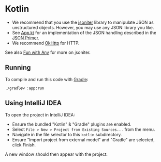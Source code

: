# Kotlin

* We recommend that you use the [jsoniter] library
  to manipulate JSON as unstructured objects.
  However, you may use any JSON library you like.
* See [App.kt] for an implementation of the JSON handling
  described in the [JSON Primer].
* We recommend [OkHttp] for HTTP.

See also [Fun with Any](https://www.sitepoint.com/php-style-json-parsing-in-java-with-jsoniter/#funwithany)
for more on jsoniter.

## Running
To compile and run this code with [Gradle]:

```text
./gradlew :app:run
```

## Using IntelliJ IDEA

To open the project in IntelliJ IDEA:

- Ensure the bundled "Kotlin" & "Gradle" plugins are enabled.
- Select `File > New > Project from Existing Sources...` from the menu.
- Navigate in the file selector to this `kotlin` subdirectory.
- Ensure "Import project from external model" and "Gradle" are selected, click Finish.

A new window should then appear with the project.

[jsoniter]: https://jsoniter.com/
[App.kt]: ./src/main/kotlin/com/stripe/interview/App.kt
[JSON Primer]: ../1-json-primer.md
[OkHttp]: https://square.github.io/okhttp/
[Gradle]: https://gradle.org/
[Fun with Any]: https://www.sitepoint.com/php-style-json-parsing-in-java-with-jsoniter/#funwithany
